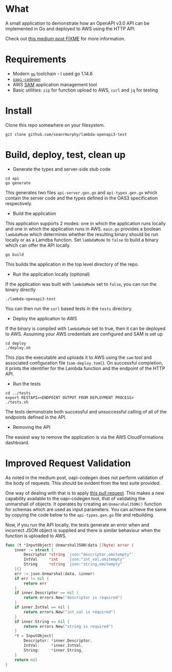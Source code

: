 # What

A small application to demonstrate how an OpenAPI v3.0 API can be implemented
in Go and deployed to AWS using the HTTP API.

Check out [this medium post FIXME]() for more information.

# Requirements

- Modern [`go`](https://golang.org/) toolchain - I used go 1.14.6
- [`oapi-codegen`](https://github.com/deepmap/oapi-codegen)
- AWS [SAM](https://aws.amazon.com/serverless/sam/) application management tool
- Basic utilities: `zip` for function upload to AWS, `curl` and `jq` for testing

# Install

Clone this repo somewhere on your filesystem.

```
git clone github.com/seanrmurphy/lambda-openapi3-test
```

# Build, deploy, test, clean up

- Generate the types and server-side stub code

```
cd api
go generate
```

This generates two files `api-server.gen.go` and `api-types.gen.go` which contain
the server code and the types defined in the OAS3 specification respectively.

- Build the application

This application supports 2 modes: one in which the application runs locally and
one in which the application runs in AWS. `main.go` provides a boolean `lambdaMode`
which determines whether the resulting binary should be run locally or as a Lamdba
function. Set `lambdaMode` to `false` to build a binary which can offer the API
locally.

```
go build
```

This builds the application in the top level directory of the repo.

- Run the application locally (optional)

If the application was built with `lambdaMode` set to `false`, you can run the
binary directly

```
./lambda-openapi3-test
```

You can then run the `curl` based tests in the `tests` directory.

- Deploy the application to AWS

If the binary is compiled with `lambdaMode` set to true, then it can be deployed
to AWS. Assuming your AWS credentials are configured and SAM is set up

```
cd deploy
./deploy.sh
```

This zips the executable and uploads it to AWS using the `sam` tool and
associated configuration file (`sam-deploy.toml`). On successful completion, it
prints the identifier for the Lambda function and the endpoint of the HTTP API.

- Run the tests

```
cd ../tests
export RESTAPI=<ENDPOINT OUTPUT FROM DEPLOYMENT PROCESS>
./tests.sh
```

The tests demonstrate both successful and unsuccessful calling of all of the
endpoints defined in the API.

- Removing the API

The easiest way to remove the application is via the AWS CloudFormations
dashboard.


# Improved Request Validation

As noted in the medium post, oapi-codegen does not perform validation of the
body of requests. This should be evident from the test suite provided.


One way of dealing with that is to apply [this pull request](https://github.com/deepmap/oapi-codegen/pull/245). This
makes a new capability available to the oapi-codegen tool, that of validating
the unmarshall of objects. It operates by creating an `UnmarshalJSON()` function
for schemas which are used as input parameters. You can achieve the same by
copying the code below to the `api-types.gen.go` file and rebuilding.

Now, if you run the API locally, the tests generate an error when and incorrect
JSON object is supplied and there is similar behaviour when the function is uploaded
to AWS.


```go
func (t *InputObject) UnmarshalJSON(data []byte) error {
	inner := struct {
		Descriptor *string `json:"descriptor,omitempty"`
		IntVal     *int    `json:"int_val,omitempty"`
		String     *string `json:"string,omitempty"`
	}{}
	err := json.Unmarshal(data, &inner)
	if err != nil {
		return err
	}
	if inner.Descriptor == nil {
		return errors.New("descriptor is required")
	}
	if inner.IntVal == nil {
		return errors.New("int_val is required")
	}
	if inner.String == nil {
		return errors.New("string is required")
	}
	*t = InputObject{
		Descriptor: *inner.Descriptor,
		IntVal:     *inner.IntVal,
		String:     *inner.String,
	}
	return nil
}
```

